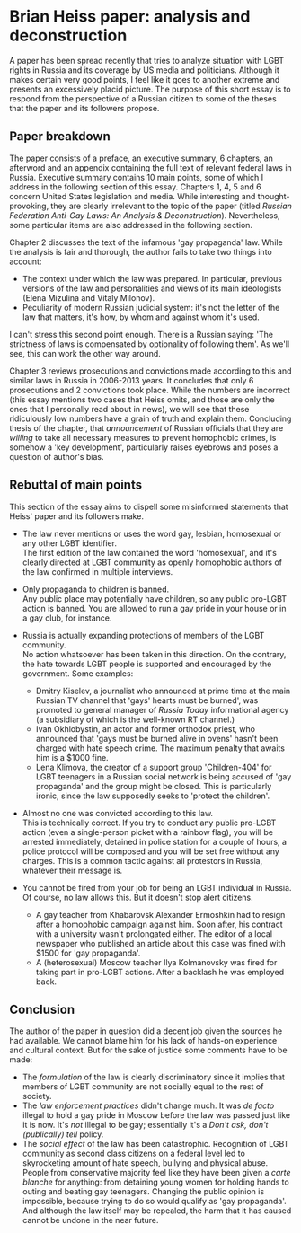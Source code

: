 # Brian Heiss paper: analysis and deconstruction
A paper has been spread recently that tries to analyze situation with LGBT rights in Russia and its coverage by US media and politicians. Although it makes certain very good points, I feel like it goes to another extreme and presents an
excessively placid picture. The purpose of this short essay is to respond from the perspective of a Russian citizen to
some of the theses that the paper and its followers propose.

## Paper breakdown
The paper consists of a preface, an executive summary, 6 chapters, an afterword and an appendix containing the full text of relevant federal laws in Russia. Executive summary contains 10 main points, some of which I address in the following section of this essay. Chapters 1, 4, 5 and 6 concern United States legislation and media. While interesting and thought-provoking, they are clearly irrelevant to the topic of the paper (titled *Russian Federation Anti-Gay Laws: An Analysis & Deconstruction*). Nevertheless, some particular items are also addressed in the following section.

Chapter 2 discusses the text of the infamous 'gay propaganda' law. While the analysis is fair and thorough, the author fails to take two things into account:
- The context under which the law was prepared. In particular, previous versions of the law and personalities and views of its main ideologists (Elena Mizulina and Vitaly Milonov).
- Peculiarity of modern Russian judicial system: it's not the letter of the law that matters, it's how, by whom and against whom it's used.

I can't stress this second point enough. There is a Russian saying: 'The strictness of laws is compensated by optionality of following them'. As we'll see, this can work the other way around.

Chapter 3 reviews prosecutions and convictions made according to this and similar laws in Russia in 2006-2013 years. It concludes that only 6 prosecutions and 2 convictions took place. While the numbers are incorrect (this essay mentions two cases that Heiss omits, and those are only the ones that I personally read about in news), we will see that these ridiculously low numbers have a grain of truth and explain them. Concluding thesis of the chapter, that *announcement* of Russian officials that they are *willing* to take all necessary measures to prevent homophobic crimes, is somehow a 'key development', particularly raises eyebrows and poses a question of author's bias.

## Rebuttal of main points
This section of the essay aims to dispell some misinformed statements that Heiss' paper and its followers make.

* The law never mentions or uses the word gay, lesbian, homosexual or any other LGBT identifier.  
The first edition of the law contained the word 'homosexual', and it's clearly directed at LGBT community as openly homophobic authors of the law confirmed in multiple interviews.

* Only propaganda to children is banned.  
Any public place may potentially have children, so any public pro-LGBT action is banned. You are allowed to run a gay pride in your house or in a gay club, for instance.

* Russia is actually expanding protections of members of the LGBT community.  
No action whatsoever has been taken in this direction. On the contrary, the hate towards LGBT people is supported and encouraged by the government. Some examples:
  - Dmitry Kiselev, a journalist who announced at prime time at the main Russian TV channel that 'gays' hearts must be burned', was promoted to general manager of *Russia Today* informational agency (a subsidiary of which is the well-known RT channel.)
  - Ivan Okhlobystin, an actor and former orthodox priest, who announced that 'gays must be burned alive in ovens' hasn't been charged with hate speech crime. The maximum penalty that awaits him is a $1000 fine.
  - Lena Klimova, the creator of a support group 'Children-404' for LGBT teenagers in a Russian social network is being accused of 'gay propaganda' and the group might be closed. This is particularly ironic, since the law supposedly seeks to 'protect the children'.

* Almost no one was convicted according to this law.  
This is technically correct. If you try to conduct any public pro-LGBT action (even a single-person picket with a rainbow flag), you will be arrested immediately, detained in police station for a couple of hours, a police protocol will be composed and you will be set free without any charges. This is a common tactic against all protestors in Russia, whatever their message is.

* You cannot be fired from your job for being an LGBT individual in Russia.  
Of course, no law allows this. But it doesn't stop alert citizens.
  - A gay teacher from Khabarovsk Alexander Ermoshkin had to resign after a homophobic campaign against him. Soon after, his contract with a university wasn't prolongated either. The editor of a local newspaper who published an article about this case was fined with $1500 for 'gay propaganda'.
  - A (heterosexual) Moscow teacher Ilya Kolmanovsky was fired for taking part in pro-LGBT actions. After a backlash he was employed back.

## Conclusion
The author of the paper in question did a decent job given the sources he had available. We cannot blame him for his lack of hands-on experience and cultural context. But for the sake of justice some comments have to be made:
* The *formulation* of the law is clearly discriminatory since it implies that members of LGBT community are not socially equal to the rest of society.
* The *law enforcement practices* didn't change much. It was *de facto* illegal to hold a gay pride in Moscow before the law was passed just like it is now. It's *not* illegal to be gay; essentially it's a *Don't ask, don't (publically) tell*
policy.
* The *social effect* of the law has been catastrophic. Recognition of LGBT community as second class citizens on a federal level led to skyrocketing amount of hate speech, bullying and physical abuse. People from conservative majority
feel like they have been given a *carte blanche* for anything: from detaining young women for holding hands to outing and beating gay teenagers. Changing the public opinion is impossible, because trying to do so would qualify as 'gay
propaganda'. And although the law itself may be repealed, the harm that it has caused cannot be undone in the near future.
